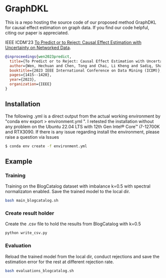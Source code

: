 # GraphDKL

This is a repo hosting the source code of our proposed method GraphDKL for causal effect estimation on graph data. If you find our code helpful, citing our paper is appreciated. 

IEEE ICDM'23 [To Predict or to Reject: Causal Effect Estimation with Uncertainty on Networked Data](https://ieeexplore.ieee.org/stamp/stamp.jsp?arnumber=10415750).
```bibtex
@inproceedings{wen2023predict,
  title={To Predict or to Reject: Causal Effect Estimation with Uncertainty on Networked Data},
  author={Wen, Hechuan and Chen, Tong and Chai, Li Kheng and Sadiq, Shazia and Zheng, Kai and Yin, Hongzhi},
  booktitle={2023 IEEE International Conference on Data Mining (ICDM)},
  pages={1415--1420},
  year={2023},
  organization={IEEE}
}
```

## Installation

The following .yml is a direct output from the actual working environment by "conda env export > environment.yml
". I retested the installation without any problem on the Ubuntu 22.04 LTS with 12th Gen Intel® Core™ i7-12700K and RTX3090. If there is any issue regarding install the environment, please raise a question via Issues
```.sh
$ conda env create -f environment.yml
```

## Example

### Training
Training on the BlogCatalog dataset with imbalance k=0.5 with spectral normalizaton enabled. Save the trained model to the local dir.

```.sh
bash main_blogcatalog.sh
```

### Create result holder

Create the .csv file to hold the results from BlogCatalog with k=0.5
```.sh
python write_csv.py
```

### Evaluation
Reload the trained model from the local dir, conduct rejections and save the estimation error for the rest at different rejection rate.

```.sh
bash evaluations_blogcatalog.sh
```
